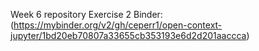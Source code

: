 Week 6 repository 
Exercise 2 Binder:
(https://mybinder.org/v2/gh/ceperr1/open-context-jupyter/1bd20eb70807a33655cb353193e6d2d201aaccca)
